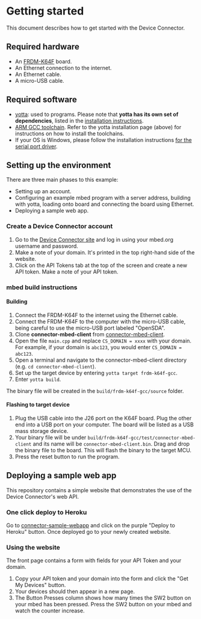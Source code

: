 # Getting started

This document describes how to get started with the Device Connector.

## Required hardware

* An [FRDM-K64F](http://developer.mbed.org/platforms/frdm-k64f/) board.
* An Ethernet connection to the internet.
* An Ethernet cable.
* A micro-USB cable.

## Required software

* [yotta](https://github.com/ARMmbed/yotta): used to programs. Please note that **yotta has its own set of dependencies**, listed in the [installation instructions](http://armmbed.github.io/yotta/#installing-on-windows).
* [ARM GCC toolchain](https://launchpad.net/gcc-arm-embedded). Refer to the yotta installation page (above) for instructions on how to install the toolchains.
* If your OS is Windows, please follow the installation instructions [for the serial port driver](https://developer.mbed.org/handbook/Windows-serial-configuration).

## Setting up the environment

There are three main phases to this example:

- Setting up an account.
- Configuring an example mbed program with a server address, building with yotta, loading onto board and connecting the board using Ethernet.
- Deploying a sample web app.

### Create a Device Connector account

1. Go to the [Device Connector site](http://connector.mbed.org) and log in using your mbed.org username and password.
2. Make a note of your domain. It's printed in the top right-hand side of the website.
3. Click on the API Tokens tab at the top of the screen and create a new API token. Make a note of your API token.

### mbed build instructions

#### Building

1. Connect the FRDM-K64F to the internet using the Ethernet cable.
2. Connect the FRDM-K64F to the computer with the micro-USB cable, being careful to use the micro-USB port labeled "OpenSDA".
3. Clone **connector-mbed-client** from [connector-mbed-client](https://github.com/ARMmbed/connector-mbed-client).
4. Open the file `main.cpp` and replace `CS_DOMAIN = xxxx` with your domain. For example, if your domain is `abc123`, you would enter `CS_DOMAIN = abc123`.
5. Open a terminal and navigate to the connector-mbed-client directory (e.g. `cd connector-mbed-client`).
6. Set up the target device by entering `yotta target frdm-k64f-gcc`.
7. Enter `yotta build`.

The binary file will be created in the `build/frdm-k64f-gcc/source` folder.

#### Flashing to target device

1. Plug the USB cable into the J26 port on the K64F board. Plug the other end into a USB port on your computer. The board will be listed as a USB mass storage device.
2. Your binary file will be under `build/frdm-k64f-gcc/test/connector-mbed-client` and its name will be `connector-mbed-client.bin`. Drag and drop the binary file to the board. This will flash the binary to the target MCU.
3. Press the reset button to run the program.

## Deploying a sample web app

This repository contains a simple website that demonstrates the use of the Device Connector's web API.

### One click deploy to Heroku

Go to [connector-sample-webapp](https://github.com/rainierwolfcastle/app) and click on the purple "Deploy to Heroku" button. Once deployed go to your newly created website.

### Using the website

The front page contains a form with fields for your API Token and your domain.

1. Copy your API token and your domain into the form and click the "Get My Devices" button.
2. Your devices should then appear in a new page.
3. The Button Presses column shows how many times the SW2 button on your mbed has been pressed. Press the SW2 button on your mbed and watch the counter increase.
